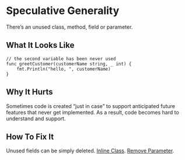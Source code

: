 # Speculative Generality

There’s an unused class, method, field or parameter.

## What It Looks Like

```
// the second variable has been never used
func greetCustomer(customerName string, _ int) {
	fmt.Println("hello, ", customerName)
}
```

## Why It Hurts

Sometimes code is created “just in case” to support anticipated future features that never get implemented. As a result, code becomes hard to understand and support.

## How To Fix It

Unused fields can be simply deleted.
[Inline Class](.././../refactorings/inline-class.md).
[Remove Parameter](.././../refactorings/remove-parameter.md).

